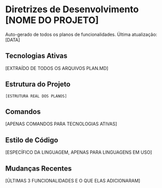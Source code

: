 # Diretrizes de Desenvolvimento [NOME DO PROJETO]

Auto-gerado de todos os planos de funcionalidades. Última atualização: [DATA]

## Tecnologias Ativas

[EXTRAÍDO DE TODOS OS ARQUIVOS PLAN.MD]

## Estrutura do Projeto

```
[ESTRUTURA REAL DOS PLANOS]
```

## Comandos

[APENAS COMANDOS PARA TECNOLOGIAS ATIVAS]

## Estilo de Código

[ESPECÍFICO DA LINGUAGEM, APENAS PARA LINGUAGENS EM USO]

## Mudanças Recentes

[ÚLTIMAS 3 FUNCIONALIDADES E O QUE ELAS ADICIONARAM]

<!-- ADIÇÕES MANUAIS INÍCIO -->
<!-- ADIÇÕES MANUAIS FIM -->
